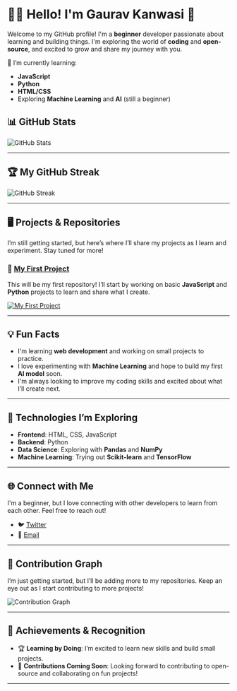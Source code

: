 # 👨‍💻 Hello! I'm Gaurav Kanwasi 👋

Welcome to my GitHub profile! I'm a **beginner** developer passionate about learning and building things. I'm exploring the world of **coding** and **open-source**, and excited to grow and share my journey with you.

🌱 I’m currently learning:
- **JavaScript**
- **Python**
- **HTML/CSS**
- Exploring **Machine Learning** and **AI** (still a beginner)

## 📊 GitHub Stats

![GitHub Stats](https://github-readme-stats.vercel.app/api?username=GauravKanwasi&show_icons=true&count_private=true&theme=radical)

---

## 🏆 My GitHub Streak

![GitHub Streak](https://github-readme-streak-stats.herokuapp.com/?user=GauravKanwasi&theme=radical)

---

## 🖥️ Projects & Repositories

I’m still getting started, but here’s where I’ll share my projects as I learn and experiment. Stay tuned for more!

### 📁 [My First Project](https://github.com/GauravKanwasi/my-first-project)
This will be my first repository! I’ll start by working on basic **JavaScript** and **Python** projects to learn and share what I create.

[![My First Project](https://github-readme-stats.vercel.app/api/pin/?username=GauravKanwasi&repo=my-first-project&theme=radical)](https://github.com/GauravKanwasi/my-first-project)

---

## 💡 Fun Facts

- I'm learning **web development** and working on small projects to practice.
- I love experimenting with **Machine Learning** and hope to build my first **AI model** soon.
- I'm always looking to improve my coding skills and excited about what I’ll create next.

---

## 🧰 Technologies I’m Exploring

- **Frontend**: HTML, CSS, JavaScript
- **Backend**: Python
- **Data Science**: Exploring with **Pandas** and **NumPy**
- **Machine Learning**: Trying out **Scikit-learn** and **TensorFlow**

---

## 🌐 Connect with Me

I'm a beginner, but I love connecting with other developers to learn from each other. Feel free to reach out!

- 🐦 [Twitter](https://twitter.com/gauravkanwasi)
- 📧 [Email](mailto:kanwasigaurav96i@gmail.com)

---

## 🚀 Contribution Graph

I’m just getting started, but I’ll be adding more to my repositories. Keep an eye out as I start contributing to more projects!

![Contribution Graph](https://github-readme-activity-graph.cyclic.app/graph?username=GauravKanwasi&theme=github)

---

## 🏅 Achievements & Recognition

- 🏆 **Learning by Doing**: I’m excited to learn new skills and build small projects.
- 🎯 **Contributions Coming Soon**: Looking forward to contributing to open-source and collaborating on fun projects!

---

